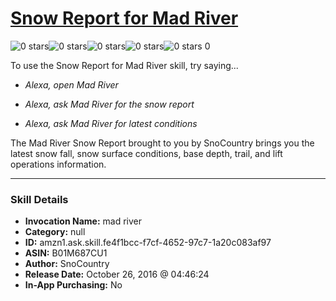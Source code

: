 # [Snow Report for Mad River](http://alexa.amazon.com/#skills/amzn1.ask.skill.fe4f1bcc-f7cf-4652-97c7-1a20c083af97)
![0 stars](../../images/ic_star_border_black_18dp_1x.png)![0 stars](../../images/ic_star_border_black_18dp_1x.png)![0 stars](../../images/ic_star_border_black_18dp_1x.png)![0 stars](../../images/ic_star_border_black_18dp_1x.png)![0 stars](../../images/ic_star_border_black_18dp_1x.png) 0

To use the Snow Report for Mad River skill, try saying...

* *Alexa, open Mad River*

* *Alexa, ask Mad River for the snow report*

* *Alexa, ask Mad River for latest conditions*

The Mad River Snow Report brought to you by SnoCountry brings you the latest snow fall, snow surface conditions,  base depth, trail, and lift operations information.

***

### Skill Details

* **Invocation Name:** mad river
* **Category:** null
* **ID:** amzn1.ask.skill.fe4f1bcc-f7cf-4652-97c7-1a20c083af97
* **ASIN:** B01M687CU1
* **Author:** SnoCountry
* **Release Date:** October 26, 2016 @ 04:46:24
* **In-App Purchasing:** No
